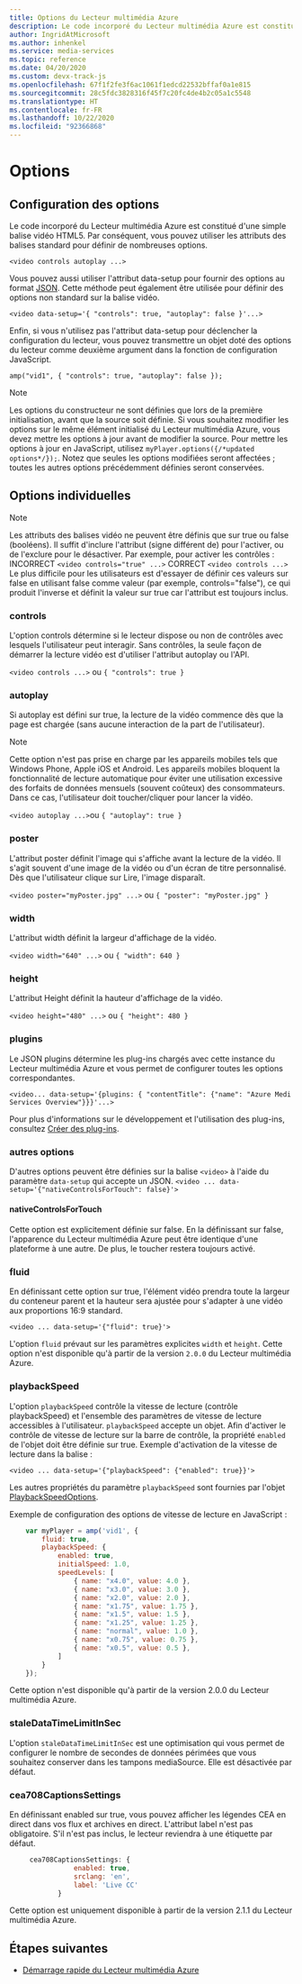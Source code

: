 ```yaml
---
title: Options du Lecteur multimédia Azure
description: Le code incorporé du Lecteur multimédia Azure est constitué d'une simple balise vidéo HTML5. Par conséquent, vous pouvez utiliser les attributs des balises standard pour définir de nombreuses options.
author: IngridAtMicrosoft
ms.author: inhenkel
ms.service: media-services
ms.topic: reference
ms.date: 04/20/2020
ms.custom: devx-track-js
ms.openlocfilehash: 67f1f2fe3f6ac1061f1edcd22532bffaf0a1e815
ms.sourcegitcommit: 28c5fdc3828316f45f7c20fc4de4b2c05a1c5548
ms.translationtype: HT
ms.contentlocale: fr-FR
ms.lasthandoff: 10/22/2020
ms.locfileid: "92366868"
---
```

# <a name="options"></a>Options #

## <a name="setting-options"></a>Configuration des options ##

Le code incorporé du Lecteur multimédia Azure est constitué d'une simple balise vidéo HTML5. Par conséquent, vous pouvez utiliser les attributs des balises standard pour définir de nombreuses options.

`<video controls autoplay ...>`

Vous pouvez aussi utiliser l'attribut data-setup pour fournir des options au format [JSON](http://json.org/example.html). Cette méthode peut également être utilisée pour définir des options non standard sur la balise vidéo.

`<video data-setup='{ "controls": true, "autoplay": false }'...>`

Enfin, si vous n'utilisez pas l'attribut data-setup pour déclencher la configuration du lecteur, vous pouvez transmettre un objet doté des options du lecteur comme deuxième argument dans la fonction de configuration JavaScript.

`amp("vid1", { "controls": true, "autoplay": false });`

> [!NOTE]
> Les options du constructeur ne sont définies que lors de la première initialisation, avant que la source soit définie.  Si vous souhaitez modifier les options sur le même élément initialisé du Lecteur multimédia Azure, vous devez mettre les options à jour avant de modifier la source. Pour mettre les options à jour en JavaScript, utilisez `myPlayer.options({/*updated options*/});`. Notez que seules les options modifiées seront affectées ; toutes les autres options précédemment définies seront conservées.

## <a name="individual-options"></a>Options individuelles ##

> [!NOTE]
>Les attributs des balises vidéo ne peuvent être définis que sur true ou false (booléens). Il suffit d'inclure l'attribut (signe différent de) pour l'activer, ou de l'exclure pour le désactiver. Par exemple, pour activer les contrôles : INCORRECT `<video controls="true" ...>` CORRECT `<video controls ...>` Le plus difficile pour les utilisateurs est d'essayer de définir ces valeurs sur false en utilisant false comme valeur (par exemple, controls="false"), ce qui produit l'inverse et définit la valeur sur true car l'attribut est toujours inclus.

### <a name="controls"></a>controls ###

L'option controls détermine si le lecteur dispose ou non de contrôles avec lesquels l'utilisateur peut interagir. Sans contrôles, la seule façon de démarrer la lecture vidéo est d'utiliser l'attribut autoplay ou l'API.

`<video controls ...>` ou `{ "controls": true }`

### <a name="autoplay"></a>autoplay ###

Si autoplay est défini sur true, la lecture de la vidéo commence dès que la page est chargée (sans aucune interaction de la part de l'utilisateur).

> [!NOTE]
> Cette option n'est pas prise en charge par les appareils mobiles tels que Windows Phone, Apple iOS et Android. Les appareils mobiles bloquent la fonctionnalité de lecture automatique pour éviter une utilisation excessive des forfaits de données mensuels (souvent coûteux) des consommateurs. Dans ce cas, l'utilisateur doit toucher/cliquer pour lancer la vidéo.

`<video autoplay ...>`ou `{ "autoplay": true }`

### <a name="poster"></a>poster ###
L'attribut poster définit l'image qui s'affiche avant la lecture de la vidéo. Il s'agit souvent d'une image de la vidéo ou d'un écran de titre personnalisé. Dès que l'utilisateur clique sur Lire, l'image disparaît.

`<video poster="myPoster.jpg" ...>` ou `{ "poster": "myPoster.jpg" }`

### <a name="width"></a>width ###

L'attribut width définit la largeur d'affichage de la vidéo.

`<video width="640" ...>` ou `{ "width": 640 }`

### <a name="height"></a>height ###

L'attribut Height définit la hauteur d'affichage de la vidéo.

`<video height="480" ...>` ou `{ "height": 480 }`

### <a name="plugins"></a>plugins ###

Le JSON plugins détermine les plug-ins chargés avec cette instance du Lecteur multimédia Azure et vous permet de configurer toutes les options correspondantes.

   `<video... data-setup='{plugins: { "contentTitle": {"name": "Azure Medi Services Overview"}}}'...>`

Pour plus d'informations sur le développement et l'utilisation des plug-ins, consultez [Créer des plug-ins](azure-media-player-writing-plugins.md).

### <a name="other-options"></a>autres options ###

D'autres options peuvent être définies sur la balise `<video>` à l'aide du paramètre `data-setup` qui accepte un JSON.
`<video ... data-setup='{"nativeControlsForTouch": false}'>`

#### <a name="nativecontrolsfortouch"></a>nativeControlsForTouch ####

Cette option est explicitement définie sur false. En la définissant sur false, l'apparence du Lecteur multimédia Azure peut être identique d'une plateforme à une autre.  De plus, le toucher restera toujours activé.

### <a name="fluid"></a>fluid ###

En définissant cette option sur true, l'élément vidéo prendra toute la largeur du conteneur parent et la hauteur sera ajustée pour s'adapter à une vidéo aux proportions 16:9 standard.

`<video ... data-setup='{"fluid": true}'>`

L'option `fluid` prévaut sur les paramètres explicites `width` et `height`. Cette option n'est disponible qu'à partir de la version `2.0.0` du Lecteur multimédia Azure.

### <a name="playbackspeed"></a>playbackSpeed ###

L'option `playbackSpeed` contrôle la vitesse de lecture (contrôle playbackSpeed) et l'ensemble des paramètres de vitesse de lecture accessibles à l'utilisateur. `playbackSpeed` accepte un objet. Afin d'activer le contrôle de vitesse de lecture sur la barre de contrôle, la propriété `enabled` de l'objet doit être définie sur true. Exemple d'activation de la vitesse de lecture dans la balise :

`<video ... data-setup='{"playbackSpeed": {"enabled": true}}'>`


Les autres propriétés du paramètre `playbackSpeed` sont fournies par l'objet [PlaybackSpeedOptions](/javascript/api/azuremediaplayer/playbackspeedoptions).

Exemple de configuration des options de vitesse de lecture en JavaScript :

```javascript
    var myPlayer = amp('vid1', {
        fluid: true,
        playbackSpeed: {
            enabled: true,
            initialSpeed: 1.0,
            speedLevels: [
                { name: "x4.0", value: 4.0 },
                { name: "x3.0", value: 3.0 },
                { name: "x2.0", value: 2.0 },
                { name: "x1.75", value: 1.75 },
                { name: "x1.5", value: 1.5 },
                { name: "x1.25", value: 1.25 },
                { name: "normal", value: 1.0 },
                { name: "x0.75", value: 0.75 },
                { name: "x0.5", value: 0.5 },
            ]
        }
    });
```

Cette option n'est disponible qu'à partir de la version 2.0.0 du Lecteur multimédia Azure.

### <a name="staledatatimelimitinsec"></a>staleDataTimeLimitInSec ###

L'option `staleDataTimeLimitInSec` est une optimisation qui vous permet de configurer le nombre de secondes de données périmées que vous souhaitez conserver dans les tampons mediaSource. Elle est désactivée par défaut.

### <a name="cea708captionssettings"></a>cea708CaptionsSettings ###

En définissant enabled sur true, vous pouvez afficher les légendes CEA en direct dans vos flux et archives en direct. L'attribut label n'est pas obligatoire. S'il n'est pas inclus, le lecteur reviendra à une étiquette par défaut.

```javascript
     cea708CaptionsSettings: {
                enabled: true,
                srclang: 'en',
                label: 'Live CC'
            }
```

Cette option est uniquement disponible à partir de la version 2.1.1 du Lecteur multimédia Azure.

## <a name="next-steps"></a>Étapes suivantes ##

- [Démarrage rapide du Lecteur multimédia Azure](azure-media-player-quickstart.md)
